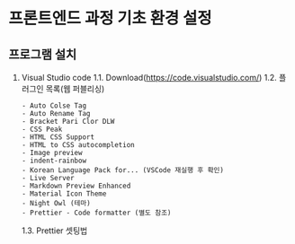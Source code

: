 # 프론트엔드 과정 기초 환경 설정

## 프로그램 설치

1. Visual Studio code
   1.1. Download(https://code.visualstudio.com/)
   1.2. 플러그인 목록(웹 퍼블리싱)
   ```
   - Auto Colse Tag
   - Auto Rename Tag
   - Bracket Pari Clor DLW
   - CSS Peak
   - HTML CSS Support
   - HTML to CSS autocompletion
   - Image preview
   - indent-rainbow
   - Korean Language Pack for... (VSCode 재실행 후 확인)
   - Live Server
   - Markdown Preview Enhanced
   - Material Icon Theme
   - Night Owl (테마)
   - Prettier - Code formatter (별도 참조)
   ```
   1.3. Prettier 셋팅법
